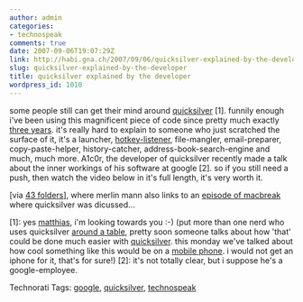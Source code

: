 ```yaml
---
author: admin
categories:
- technospeak
comments: true
date: 2007-09-06T19:07:29Z
link: http://habi.gna.ch/2007/09/06/quicksilver-explained-by-the-developer/
slug: quicksilver-explained-by-the-developer
title: quicksilver explained by the developer
wordpress_id: 1010
---
```


some people still can get their mind around [quicksilver](http://quicksilver.blacktree.com/) [1].
funnily enough i've been using this magnificent piece of code since pretty much exactly [three years](http://habi.gna.ch/2004/04/07/new-software/). it's really hard to explain to someone who just scratched the surface of it, it's a launcher, [hotkey-listener](http://lifehacker.com/software/hack-attack/nine-time+saving-quicksilver-triggers-291520.php), file-mangler, email-preparer, copy-paste-helper, history-catcher, address-book-search-engine and much, much more. A1c0r, the developer of quicksilver recently made a talk about the inner workings of his software at google [2].
so if you still need a push, then watch the video below in it's full length, it's very worth it.



[via [43 folders](http://feeds.feedburner.com/~r/43Folders/~3/152648955/)], where merlin mann also links to an [episode of macbreak](http://www.twit.tv/mb12) where quicksilver was dicussed...

[1]: yes [matthias](http://metablog.ch/), i'm looking towards you :-) (put more than one nerd who uses quicksilver [around a table](http://metablog.ch/archives/2007/09/04/velocontent-im-alten-tramdepot/), pretty soon someone talks about how 'that' could be done much easier with [quicksilver](http://quicksilver.blacktree.com/). this monday we've talked about how cool something like this would be on a [mobile phone](http://openmoko.org/). i would not get an iphone for it, that's for sure!)
[2]: it's not totally clear, but i suppose he's a google-employee.







Technorati Tags: [google](http://www.technorati.com/tag/google), [quicksilver](http://www.technorati.com/tag/quicksilver), [technospeak](http://www.technorati.com/tag/technospeak)
